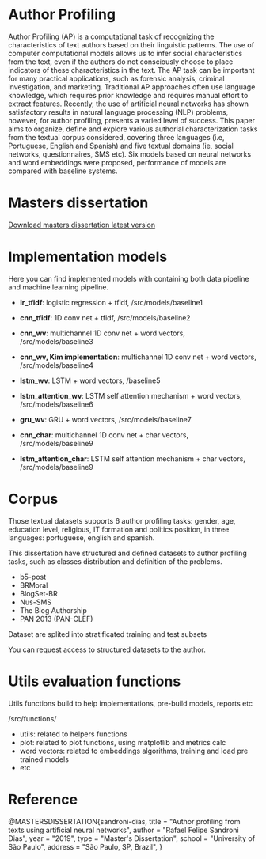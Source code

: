 # Author Profiling 
Author Profiling (AP) is a computational task of recognizing the characteristics of text
authors based on their linguistic patterns. The use of computer computational models allows
us to infer social characteristics from the text, even if the authors do not consciously choose
to place indicators of these characteristics in the text. The AP task can be important
for many practical applications, such as forensic analysis, criminal investigation, and
marketing. Traditional AP approaches often use language knowledge, which requires prior
knowledge and requires manual effort to extract features. Recently, the use of artificial
neural networks has shown satisfactory results in natural language processing (NLP)
problems, however, for author profiling, presents a varied level of success. This paper aims
to organize, define and explore various authorial characterization tasks from the textual
corpus considered, covering three languages (i.e, Portuguese, English and Spanish) and
five textual domains (ie, social networks, questionnaires, SMS etc). Six models based on
neural networks and word embeddings were proposed, performance of models are compared with baseline systems.

# Masters dissertation
[Download masters dissertation latest version](../blob/master/dissertation/dissertation-2019-12-09-vc.pdf)

# Implementation models
Here you can find implemented models with containing both data pipeline and machine learning pipeline.

- **lr_tfidf**: logistic regression + tfidf, /src/models/baseline1

- **cnn_tfidf**: 1D conv net + tfidf, /src/models/baseline2

- **cnn_wv**: multichannel 1D conv net + word vectors, /src/models/baseline3

- **cnn_wv, Kim implementation**: multichannel 1D conv net + word vectors, /src/models/baseline4

- **lstm_wv**: LSTM + word vectors, /baseline5

- **lstm_attention_wv**: LSTM self attention mechanism + word vectors, /src/models/baseline6

- **gru_wv**: GRU + word vectors, /src/models/baseline7

- **cnn_char**: multichannel 1D conv net + char vectors, /src/models/baseline9

- **lstm_attention_char**: LSTM self attention mechanism + char vectors, /src/models/baseline9

# Corpus
Those textual datasets supports 6 author profiling tasks: gender, age, education level, religious, IT formation and politics position, in three languages: portuguese, english and spanish.

This dissertation have structured and defined datasets to author profiling tasks, such as classes distribution and definition of the problems.

- b5-post
- BRMoral
- BlogSet-BR
- Nus-SMS
- The Blog Authorship
- PAN 2013 (PAN-CLEF)

Dataset are splited into stratificated training and test subsets

You can request access to structured datasets to the author.

# Utils evaluation functions
Utils functions build to help implementations, pre-build models, reports etc

/src/functions/

- utils: related to helpers functions
- plot: related to plot functions, using matplotlib and metrics calc
- word vectors: related to embeddings algorithms, training and load pre trained models
- etc


# Reference

@MASTERSDISSERTATION{sandroni-dias,
  title        = "Author profiling from texts using artificial neural networks",
  author       = "Rafael Felipe Sandroni Dias",
  year         = "2019",
  type         = "Master's Dissertation",
  school       = "University of São Paulo",
  address      = "São Paulo, SP, Brazil",
}

